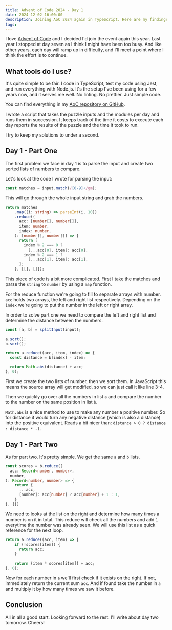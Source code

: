 ```yaml
---
title: Advent of Code 2024 - Day 1
date: 2024-12-02 16:00:00
description: Joining AoC 2024 again in TypeScript. Here are my findings of day one
tags:
---
```

I love [Advent of Code](https://adventofcode.com/) and I decided I'd join the event again this year.
Last year I stopped at day seven as I think I might have been too busy. And like other years, each
day will ramp up in difficulty, and I'll meet a point where I think the effort is to continue.

## What tools do I use?

It's quite simple to be fair. I code in TypeScript, test my code using Jest, and run everything with
Node.js. It's the setup I've been using for a few years now, and it serves me well. No linting. No
prettier. Just simple code.

You can find everything in my [AoC repository on GitHub](https://github.com/Gaya/aoc-2024).

I wrote a script that takes the puzzle inputs and the modules per day and runs them in succession.
It keeps track of the time it costs to execute each day reports the results of the puzzle and the
time it took to run.

I try to keep my solutions to under a second.

## Day 1 - Part One

The first problem we face in day 1 is to parse the input and create two sorted lists of numbers to 
compare.

Let's look at the code I wrote for parsing the input:

```typescript
const matches = input.match(/[0-9]+/gm);
```

This will go through the whole input string and grab the numbers.

```typescript
return matches
    .map((i: string) => parseInt(i, 10))
    .reduce((
      acc: [number[], number[]], 
      item: number, 
      index: number,
    ): [number[], number[]] => {
      return [
        index % 2 === 0 ? 
          [...acc[0], item]: acc[0],
        index % 2 === 1 ? 
          [...acc[1], item]: acc[1],
      ];
    }, [[], []]);
```

This piece of code is a bit more complicated. First I take the matches and parse the `string` to
`number` by using a `map` function.

For the reduce function we're going to fill to separate arrays with number. `acc` holds two arrays,
the left and right list respectively. Depending on the `index` we're going to put the number in the
left or right array.

In order to solve part one we need to compare the left and right list and determine the distance
between the numbers.

```typescript
const [a, b] = splitInput(input);

a.sort();
b.sort();

return a.reduce((acc, item, index) => {
  const distance = b[index] - item;

  return Math.abs(distance) + acc;
}, 0);
```

First we create the two lists of number, then we sort them. In JavaScript this means the source
array will get modified, so we can just call it like line 3-4.

Then we quickly go over all the numbers in list `a` and compare the number to the number on the same
position in list `b`.

`Math.abs` is a nice method to use to make any number a positive number. So for distance it would
turn any negative distance (which is also a distance) into the positive equivalent. Reads a bit 
nicer than: `distance > 0 ? distance : distance * -1`.

## Day 1 - Part Two

As for part two. It's pretty simple. We get the same `a` and `b` lists.

```typescript
const scores = b.reduce((
  acc: Record<number, number>, 
  number,
): Record<number, number> => {
    return {
      ...acc,
      [number]: acc[number] ? acc[number] + 1 : 1,
    }
}, {})
```

We need to looks at the list on the right and determine how many times a number is on it in total.
This reduce will check all the numbers and add `1` everytime the number was already seen.
We will use this list as a quick reference for the next loop.

```typescript
return a.reduce((acc, item) => {
    if (!scores[item]) {
      return acc;
    }
    
    return (item * scores[item]) + acc;
}, 0);
```

Now for each number in `a` we'll first check if it exists on the right. If not, immediately return
the current sum `acc`. And if found take the number in `a` and multiply it by how many times we
saw it before.

## Conclusion

All in all a good start. Looking forward to the rest. I'll write about day two tomorrow. Cheers!
